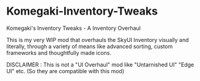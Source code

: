 # Komegaki-Inventory-Tweaks
Komegaki's Inventory Tweaks - A Inventory Overhaul

This is my very WIP mod that overhauls the SkyUI Inventory visually and literally, through a variety of means like advanced sorting, custom frameworks and thoughtfully made icons.

DISCLAIMER : This is not a "UI Overhaul" mod like "Untarnished UI" "Edge UI" etc. (So they are compatible with this mod)
